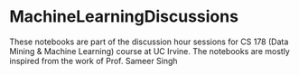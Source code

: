 # MachineLearningDiscussions
These notebooks are part of the discussion hour sessions for CS 178 (Data Mining & Machine Learning) course at UC Irvine. The notebooks are mostly inspired from the work of Prof. Sameer Singh
